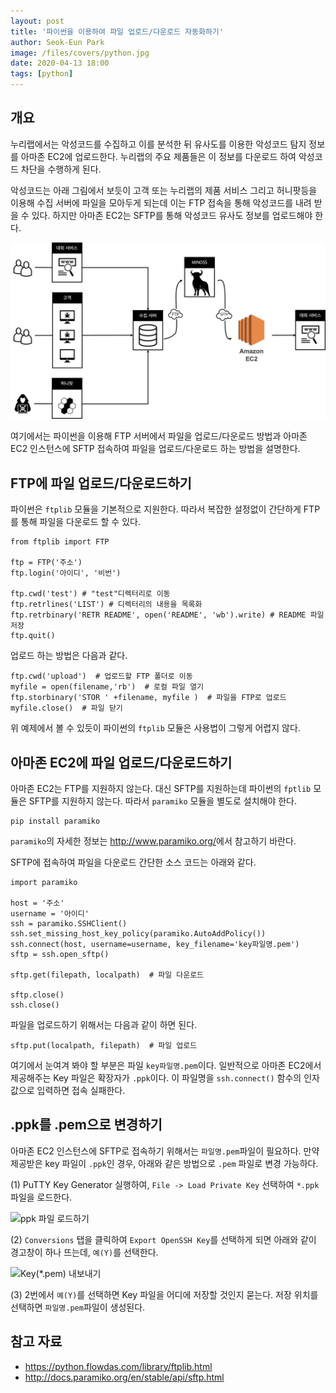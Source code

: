 ```yaml
---
layout: post
title: '파이썬을 이용하여 파일 업로드/다운로드 자동화하기'
author: Seok-Eun Park
image: /files/covers/python.jpg
date: 2020-04-13 18:00
tags: [python]
---
```

## 개요

누리랩에서는 악성코드를 수집하고 이를 분석한 뒤 유사도를 이용한 악성코드 탐지 정보를 아마존 EC2에 업로드한다. 누리랩의 주요 제품들은 이 정보를 다운로드 하여 악성코드 차단을 수행하게 된다.

악성코드는 아래 그림에서 보듯이 고객 또는 누리랩의 제품 서비스 그리고 허니팟등을 이용해 수집 서버에 파일을 모아두게 되는데 이는 FTP 접속을 통해 악성코드를 내려 받을 수 있다. 하지만 아마존 EC2는 SFTP를 통해 악성코드 유사도 정보를 업로드해야 한다.

 ![누리랩 제품 서비스 구성도](/files/python_ftp_1.png)

여기에서는 파이썬을 이용해 FTP 서버에서 파일을 업로드/다운로드 방법과 아마존 EC2 인스턴스에 SFTP 접속하여 파일을 업로드/다운로드 하는 방법을 설명한다.

## FTP에 파일 업로드/다운로드하기

파이썬은 ```ftplib``` 모듈을 기본적으로 지원한다. 따라서 복잡한 설정없이 간단하게 FTP를 통해 파일을 다운로드 할 수 있다.

```
from ftplib import FTP

ftp = FTP('주소')
ftp.login('아이디', '비번')

ftp.cwd('test') # "test"디렉터리로 이동
ftp.retrlines('LIST') # 디렉터리의 내용을 목록화
ftp.retrbinary('RETR README', open('README', 'wb').write) # README 파일 저장
ftp.quit()
```

업로드 하는 방법은 다음과 같다.

```
ftp.cwd('upload')  # 업로드할 FTP 폴더로 이동
myfile = open(filename,'rb')  # 로컬 파일 열기
ftp.storbinary('STOR ' +filename, myfile )  # 파일을 FTP로 업로드
myfile.close()  # 파일 닫기
```

위 예제에서 볼 수 있듯이 파이썬의 ```ftplib``` 모듈은 사용법이 그렇게 어렵지 않다. 


## 아마존 EC2에 파일 업로드/다운로드하기

아마존 EC2는 FTP를 지원하지 않는다. 대신 SFTP를 지원하는데 파이썬의 ```fptlib``` 모듈은 SFTP를 지원하지 않는다. 따라서 ```paramiko``` 모듈을 별도로 설치해야 한다.

```
pip install paramiko
```

```paramiko```의 자세한 정보는 <http://www.paramiko.org/>에서 참고하기 바란다.

SFTP에 접속하여 파일을 다운로드 간단한 소스 코드는 아래와 같다.

```
import paramiko

host = '주소'
username = '아이디'
ssh = paramiko.SSHClient()
ssh.set_missing_host_key_policy(paramiko.AutoAddPolicy())
ssh.connect(host, username=username, key_filename='key파일명.pem')
sftp = ssh.open_sftp()

sftp.get(filepath, localpath)  # 파일 다운로드

sftp.close()
ssh.close()
```

파일을 업로드하기 위해서는 다음과 같이 하면 된다.

```
sftp.put(localpath, filepath)  # 파일 업로드
```

여기에서 눈여겨 봐야 할 부분은 파일 ```key파일명.pem```이다. 일반적으로 아마존 EC2에서 제공해주는 Key 파일은 확장자가 ```.ppk```이다. 이 파일명을 ```ssh.connect()``` 함수의 인자 값으로 입력하면 접속 실패한다.

 
## .ppk를 .pem으로 변경하기

아마존 EC2 인스턴스에 SFTP로 접속하기 위해서는 ```파일명.pem```파일이 필요하다. 만약 제공받은 key 파일이 ```.ppk```인 경우, 아래와 같은 방법으로 ```.pem``` 파일로 변경 가능하다.

(1) PuTTY Key Generator 실행하여, ```File -> Load Private Key``` 선택하여 ```*.ppk``` 파일을 로드한다.

 ![ppk 파일 로드하기](/files/python_ftp_2.png)

(2) ```Conversions``` 탭을 클릭하여 ```Export OpenSSH Key```를 선택하게 되면 아래와 같이 경고창이 하나 뜨는데, ```예(Y)```를 선택한다.

 ![Key(*.pem) 내보내기](/files/python_ftp_3.png)

(3) 2번에서 ```예(Y)```를 선택하면 Key 파일을 어디에 저장할 것인지 묻는다. 저장 위치를 선택하면 ```파일명.pem```파일이 생성된다.

 
## 참고 자료

- <https://python.flowdas.com/library/ftplib.html>
- <http://docs.paramiko.org/en/stable/api/sftp.html>
